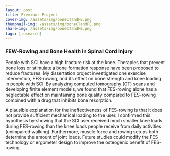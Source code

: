 ```yaml
---
layout: post
title: Previous Project
cover-img: /assets/img/boneCTandFE.png
thumbnail-img: /assets/img/boneCTandFE.png
share-img: /assets/img/boneCTandFE.png
tags: [research]
---
```


### FEW-Rowing and Bone Health in Spinal Cord Injury

People with SCI have a high fracture risk at the knee. Therapies that prevent bone loss or stimulate a bone formation response have been proposed to reduce fractures.
My dissertation project investigated one exercise intervention, FES-rowing, and its effect on bone strength and knee loading in people with SCI.
By analyzing computed tomography (CT) scans and developing finite element models, we found that FES-rowing alone has a neglectable effect on maintaining bone quality 
compared to FES-rowing combined with a drug that inhibits bone resorption.

A plausible explanation for the ineffectiveness of FES-rowing is that it does not provide sufficient mechanical loading to the user.
I confirmed this hypothesis by showing that the SCI user received much smaller knee loads during FES-rowing than the knee loads people receive from daily activities (unimpaired walking).
Furthermore, muscle force and rowing setups both determine the amount of joint loads. Future studies could modify the FES technology or ergometer design to improve the osteogenic benefit of FES-rowing.